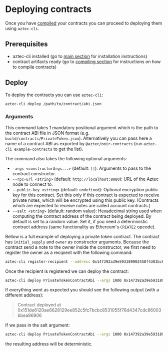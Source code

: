# Deploying contracts

Once you have [compiled](./compiling.md) your contracts you can proceed to deploying them using `aztec-cli`.

## Prerequisites
- aztec-cli installed (go to [main section](./main.md) for installation instructions)
- contract artifacts ready (go to [compiling section](../contracts/compiling.md) for instructions on how to compile contracts)

## Deploy

To deploy the contracts you can use `aztec-cli`:

```bash
aztec-cli deploy /path/to/contract/abi.json
```

### Arguments
This command takes 1 mandatory positional argument which is the path to the contract ABI file in JSON format (e.g. `build/contracts/PrivateToken.json`). Alternatively you can pass here a name of a contract ABI as exported by `@aztec/noir-contracts` (run `aztec-cli example-contracts` to get the list).

The command also takes the following optional arguments:
- `-args <constructorArgs...>` (default: `[]`): Arguments to pass to the contract constructor.
- `--rpc-url <string>` (default: `http://localhost:8080`): URL of the Aztec node to connect to.
- `--public-key <string>` (default: `undefined`): Optional encryption public key for this contract.
Set this only if this contract is expected to receive private notes, which will be encrypted using this public key.
(Contracts which are expected to receive notes are called account contracts.)
- `--salt <string>` (default: random value): Hexadecimal string used when computing the contract address of the contract being deployed.
By default is set to a random value.
Set it, if you need a deterministic contract address (same functionality as Ethereum's `CREATE2` opcode).

Bellow is a full example of deploying a private token contract.
The contract has `initial_supply` and `owner` as constructor arguments.
Because the contract send a note to the owner inside the constructor, we first need to register the owner as a recipient with the following command:

```bash
aztec-cli register-recipient --address 0x147392a39e593189902458f4303bc6e0a39128c5a1c1612f76527a162d36d529 --public-key 0x26e193aef4f83c70651485b5526c6d01a36d763223ab24efd1f9ff91b394ac0c20ad99d0ef669dc0dde8d5f5996c63105de8e15c2c87d8260b9e6f02f72af622 --partial-address 0x200e9a6c2d2e8352012e51c6637659713d336405c29386c7c4ac56779ab54fa7
```

Once the recipient is registered we can deploy the contract:

```bash
aztec-cli deploy PrivateTokenContractAbi --args 1000 0x147392a39e593189902458f4303bc6e0a39128c5a1c1612f76527a162d36d529
```

If everything went as expected you should see the following output (with a different address):
> Contract deployed at 0x151de6120ae6628129ee852c5fc7bcbc8531055f76d4347cdc86003bbea96906

If we pass in the salt argument:

```bash
aztec-cli deploy PrivateTokenContractAbi --args 1000 0x147392a39e593189902458f4303bc6e0a39128c5a1c1612f76527a162d36d529 --salt 0x123
```

the resulting address will be deterministic.